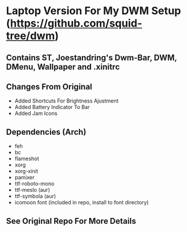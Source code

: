 # Laptop Version For My DWM Setup (https://github.com/squid-tree/dwm)

## Contains ST, Joestandring's Dwm-Bar, DWM, DMenu, Wallpaper and .xinitrc

## Changes From Original
* Added Shortcuts For Brightness Ajustment
* Added Battery Indicator To Bar
* Added Jam Icons 

## Dependencies (Arch)
* feh
* bc
* flameshot
* xorg
* xorg-xinit
* pamixer
* ttf-roboto-mono
* ttf-meslo (aur)
* ttf-symbola (aur)
* icomoon font (included in repo, install to font directory) 

## See Original Repo For More Details

